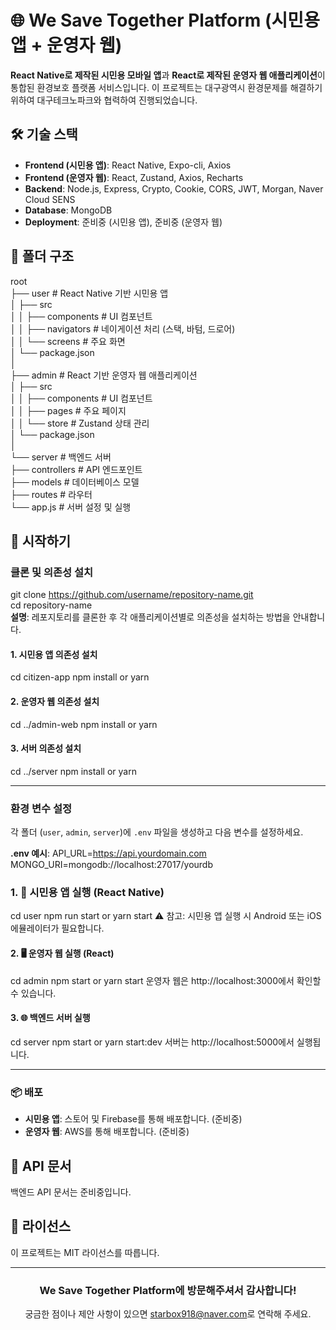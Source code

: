 # 🌐 We Save Together Platform (시민용 앱 + 운영자 웹)
**React Native로 제작된 시민용 모바일 앱**과 **React로 제작된 운영자 웹 애플리케이션**이 통합된 환경보호 플랫폼 서비스입니다.
이 프로젝트는 대구광역시 환경문제를 해결하기 위하여 대구테크노파크와 협력하여 진행되었습니다.

## 🛠 기술 스택
- **Frontend (시민용 앱)**: React Native, Expo-cli, Axios
- **Frontend (운영자 웹)**: React, Zustand, Axios, Recharts
- **Backend**: Node.js, Express, Crypto, Cookie, CORS, JWT, Morgan, Naver Cloud SENS 
- **Database**: MongoDB
- **Deployment**: 준비중 (시민용 앱), 준비중 (운영자 웹)

## 📂 폴더 구조  
root  
├── user                    # React Native 기반 시민용 앱  
│   ├── src  
│   │   ├── components      # UI 컴포넌트  
│   │   ├── navigators      # 네이게이션 처리 (스택, 바텀, 드로어)  
│   │   └── screens         # 주요 화면  
│   └── package.json  
│  
├── admin                   # React 기반 운영자 웹 애플리케이션  
│   ├── src  
│   │   ├── components      # UI 컴포넌트  
│   │   ├── pages           # 주요 페이지   
│   │   └── store           # Zustand 상태 관리  
│   └── package.json  
│  
└── server                  # 백엔드 서버  
    ├── controllers         # API 엔드포인트  
    ├── models              # 데이터베이스 모델  
    ├── routes              # 라우터  
    └── app.js              # 서버 설정 및 실행  
  
## 🚀 시작하기  
  
### 클론 및 의존성 설치  
git clone https://github.com/username/repository-name.git  
cd repository-name  
**설명**: 레포지토리를 클론한 후 각 애플리케이션별로 의존성을 설치하는 방법을 안내합니다.  
  
#### 1. 시민용 앱 의존성 설치
cd citizen-app
npm install or yarn

#### 2. 운영자 웹 의존성 설치
cd ../admin-web
npm install or yarn 

#### 3. 서버 의존성 설치
cd ../server
npm install or yarn 

---

### 환경 변수 설정
각 폴더 (`user`, `admin`, `server`)에 `.env` 파일을 생성하고 다음 변수를 설정하세요.

**.env 예시**:
API_URL=https://api.yourdomain.com MONGO_URI=mongodb://localhost:27017/yourdb

### 1. 📱 시민용 앱 실행 (React Native)
cd user
npm run start or yarn start
⚠️ 참고: 시민용 앱 실행 시 Android 또는 iOS 에뮬레이터가 필요합니다.

#### 2. 🖥 운영자 웹 실행 (React)
cd admin
npm start or yarn start
운영자 웹은 http://localhost:3000에서 확인할 수 있습니다.


#### 3. 🌐 백엔드 서버 실행
cd server
npm start or yarn start:dev
서버는 http://localhost:5000에서 실행됩니다.

---

### 📦 배포
- **시민용 앱**: 스토어 및 Firebase를 통해 배포합니다. (준비중)
- **운영자 웹**: AWS를 통해 배포합니다. (준비중)

## 📄 API 문서
백엔드 API 문서는 준비중입니다. 

## 📝 라이선스
이 프로젝트는 MIT 라이선스를 따릅니다. 

---

<div align="center">
  <h3>We Save Together Platform에 방문해주셔서 감사합니다!</h3>
  <p>궁금한 점이나 제안 사항이 있으면 <a href="mailto:starbox918@naver.com">starbox918@naver.com</a>로 연락해 주세요.</p>
</div>

